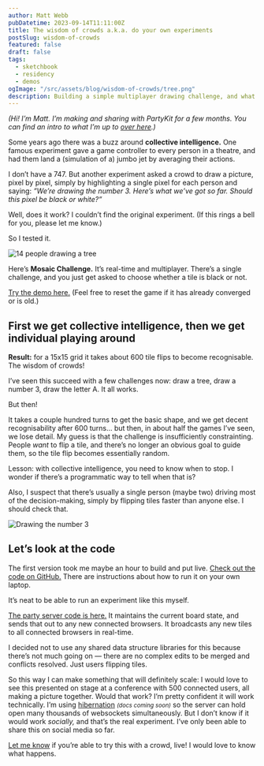 ```yaml
---
author: Matt Webb
pubDatetime: 2023-09-14T11:11:00Z
title: The wisdom of crowds a.k.a. do your own experiments
postSlug: wisdom-of-crowds
featured: false
draft: false
tags:
  - sketchbook
  - residency
  - demos
ogImage: "/src/assets/blog/wisdom-of-crowds/tree.png"
description: Building a simple multiplayer drawing challenge, and what I learnt.
---
```


_(Hi! I’m Matt. I’m making and sharing with PartyKit for a few months. You can find an intro to what I’m up to [over here](/posts/everything-is-better-with-friends).)_

Some years ago there was a buzz around **collective intelligence.** One famous experiment gave a game controller to every person in a theatre, and had them land a (simulation of a) jumbo jet by averaging their actions.

I don’t have a 747. But another experiment asked a crowd to draw a picture, pixel by pixel, simply by highlighting a single pixel for each person and saying: _”We’re drawing the number 3. Here’s what we’ve got so far. Should this pixel be black or white?”_

Well, does it work? I couldn’t find the original experiment. (If this rings a bell for you, please let me know.)

So I tested it.

![14 people drawing a tree](/src/assets/blog/wisdom-of-crowds/tree.png)

Here’s **Mosaic Challenge.** It’s real-time and multiplayer. There’s a single challenge, and you just get asked to choose whether a tile is black or not.

[Try the demo here.](https://mosaic-party.vercel.app/) (Feel free to reset the game if it has already converged or is old.)

## First we get collective intelligence, then we get individual playing around

**Result:** for a 15x15 grid it takes about 600 tile flips to become recognisable. The wisdom of crowds!

I’ve seen this succeed with a few challenges now: draw a tree, draw a number 3, draw the letter A. It all works.

But then!

It takes a couple hundred turns to get the basic shape, and we get decent recognisability after 600 turns... but then, in about half the games I’ve seen, we lose detail. My guess is that the challenge is insufficiently constrainting. People _want_ to flip a tile, and there’s no longer an obvious goal to guide them, so the tile flip becomes essentially random.

Lesson: with collective intelligence, you need to know when to stop. I wonder if there’s a programmatic way to tell when that is?

Also, I suspect that there’s usually a single person (maybe two) driving most of the decision-making, simply by flipping tiles faster than anyone else. I should check that.

![Drawing the number 3](/src/assets/blog/wisdom-of-crowds/three-small.gif)

## Let’s look at the code

The first version took me maybe an hour to build and put live. [Check out the code on GitHub.](https://github.com/partykit/sketch-mosaic) There are instructions about how to run it on your own laptop.

It’s neat to be able to run an experiment like this myself.

[The party server code is here.](https://github.com/partykit/sketch-mosaic/blob/main/src/partykit/server.ts) It maintains the current board state, and sends that out to any new connected browsers. It broadcasts any new tiles to all connected browsers in real-time.

I decided not to use any shared data structure libraries for this because there’s not much going on — there are no complex edits to be merged and conflicts resolved. Just users flipping tiles.

So this way I can make something that will definitely scale: I would love to see this presented on stage at a conference with 500 connected users, all making a picture together. Would that work? I’m pretty confident it will work technically. I’m using [hibernation](https://docs.partykit.io/guides/scaling-partykit-servers-with-hibernation) _<small>(docs coming soon)</small>_ so the server can hold open many thousands of websockets simultaneously. But I don’t know if it would work _socially,_ and that’s the real experiment. I’ve only been able to share this on social media so far.

[Let me know](https://twitter.com/genmon) if you’re able to try this with a crowd, live! I would love to know what happens.
